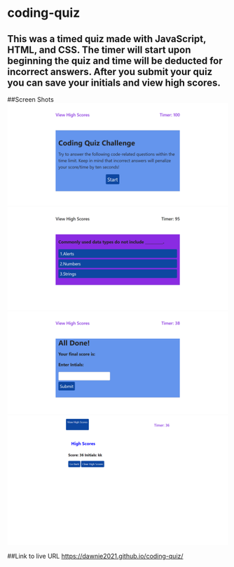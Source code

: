 # coding-quiz

## This was a timed quiz made with JavaScript, HTML, and CSS. The timer will start upon beginning the quiz and time will be deducted for incorrect answers. After you submit your quiz you can save your initials and view high scores. 

##Screen Shots 
![Alt text](assets/images/screenshot1.png)
![Alt text](assets/images/screenshot2.png)
![Alt text](assets/images/screenshot3.png)
![Alt text](assets/images/screenshot4.png)


##Link to live URL
https://dawnie2021.github.io/coding-quiz/

